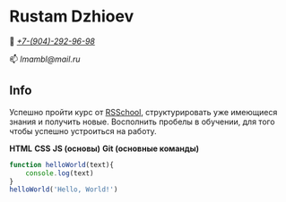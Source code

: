 # Rustam Dzhioev

📱 _[+7-(904)-292-96-98](tel:+79042929698)_

📫 _lmambl@mail.ru_

## Info
Успешно пройти курс от [RSSchool](https://rs.school/), структурировать уже имеющиеся знания и получить новые. Восполнить пробелы в обучении, для того чтобы успешно устроиться на работу.

**HTML** **CSS** **JS (основы)** **Git (основные команды)**

```js
function helloWorld(text){
    console.log(text)
}
helloWorld('Hello, World!')
```
